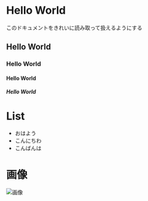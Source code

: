 # Hello World

このドキュメントをきれいに読み取って扱えるようにする

## Hello World


### Hello World


#### Hello World


##### Hello World

# List

- おはよう
- こんにちわ
- こんばんは

# 画像

![画像](/assets/images/icon.jpg)
